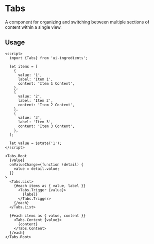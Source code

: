 # Tabs

A component for organizing and switching between multiple sections of content within a single view.

## Usage

```svelte
<script>
  import {Tabs} from 'ui-ingredients';

  let items = [
    {
      value: '1',
      label: 'Item 1',
      content: 'Item 1 Content',
    },
    {
      value: '2',
      label: 'Item 2',
      content: 'Item 2 Content',
    },
    {
      value: '3',
      label: 'Item 3',
      content: 'Item 3 Content',
    },
  ];

  let value = $state('1');
</script>

<Tabs.Root
  {value}
  onValueChange={function (detail) {
    value = detail.value;
  }}
>
  <Tabs.List>
    {#each items as { value, label }}
      <Tabs.Trigger {value}>
        {label}
      </Tabs.Trigger>
    {/each}
  </Tabs.List>

  {#each items as { value, content }}
    <Tabs.Content {value}>
      {content}
    </Tabs.Content>
  {/each}
</Tabs.Root>
```
